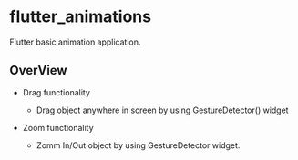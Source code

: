 # flutter_animations

Flutter basic animation application.

## OverView

- Drag functionality
  - Drag object anywhere in screen by using GestureDetector() widget
  
  
- Zoom functionality
  - Zomm In/Out object by using GestureDetector widget.

  
